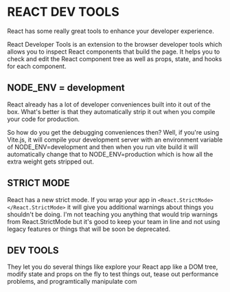 # REACT DEV TOOLS

React has some really great tools to enhance your developer experience.

React Developer Tools is an extension to the browser developer tools which allows you to inspect React components that build the page. It helps you to check and edit the React component tree as well as props, state, and hooks for each component.

## NODE_ENV = development

React already has a lot of developer conveniences built into it out of the box. What's better is that they automatically strip it out when you compile your code for production.

So how do you get the debugging conveniences then? Well, if you're using Vite.js, it will compile your development server with an environment variable of NODE_ENV=development and then when you run vite build it will automatically change that to NODE_ENV=production which is how all the extra weight gets stripped out.

## STRICT MODE

React has a new strict mode. If you wrap your app in `<React.StrictMode></React.StrictMode>` it will give you additional warnings about things you shouldn't be doing. I'm not teaching you anything that would trip warnings from React.StrictMode but it's good to keep your team in line and not using legacy features or things that will be soon be deprecated.

## DEV TOOLS

They let you do several things like explore your React app like a DOM tree, modify state and props on the fly to test things out, tease out performance problems, and programtically manipulate com